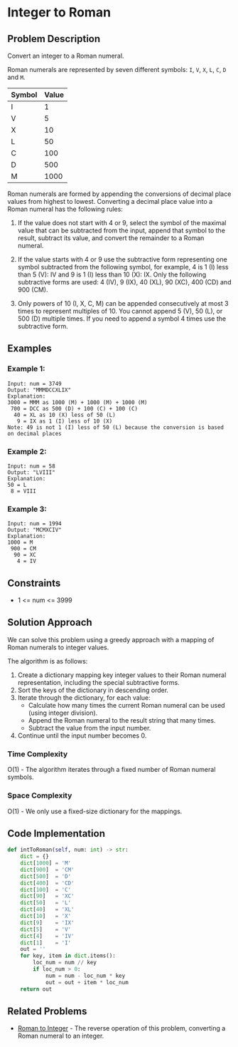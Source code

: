 # Integer to Roman

## Problem Description
Convert an integer to a Roman numeral.

Roman numerals are represented by seven different symbols: `I`, `V`, `X`, `L`, `C`, `D` and `M`.

| Symbol | Value |
|--------|-------|
| I      | 1     |
| V      | 5     |
| X      | 10    |
| L      | 50    |
| C      | 100   |
| D      | 500   |
| M      | 1000  |

Roman numerals are formed by appending the conversions of decimal place values from highest to lowest. Converting a decimal place value into a Roman numeral has the following rules:

1. If the value does not start with 4 or 9, select the symbol of the maximal value that can be subtracted from the input, append that symbol to the result, subtract its value, and convert the remainder to a Roman numeral.

2. If the value starts with 4 or 9 use the subtractive form representing one symbol subtracted from the following symbol, for example, 4 is 1 (I) less than 5 (V): IV and 9 is 1 (I) less than 10 (X): IX. Only the following subtractive forms are used: 4 (IV), 9 (IX), 40 (XL), 90 (XC), 400 (CD) and 900 (CM).

3. Only powers of 10 (I, X, C, M) can be appended consecutively at most 3 times to represent multiples of 10. You cannot append 5 (V), 50 (L), or 500 (D) multiple times. If you need to append a symbol 4 times use the subtractive form.

## Examples

### Example 1:
```
Input: num = 3749
Output: "MMMDCCXLIX"
Explanation:
3000 = MMM as 1000 (M) + 1000 (M) + 1000 (M)
 700 = DCC as 500 (D) + 100 (C) + 100 (C)
  40 = XL as 10 (X) less of 50 (L)
   9 = IX as 1 (I) less of 10 (X)
Note: 49 is not 1 (I) less of 50 (L) because the conversion is based on decimal places
```

### Example 2:
```
Input: num = 58
Output: "LVIII"
Explanation:
50 = L
 8 = VIII
```

### Example 3:
```
Input: num = 1994
Output: "MCMXCIV"
Explanation:
1000 = M
 900 = CM
  90 = XC
   4 = IV
```

## Constraints
- 1 <= num <= 3999

## Solution Approach
We can solve this problem using a greedy approach with a mapping of Roman numerals to integer values.

The algorithm is as follows:
1. Create a dictionary mapping key integer values to their Roman numeral representation, including the special subtractive forms.
2. Sort the keys of the dictionary in descending order.
3. Iterate through the dictionary, for each value:
   - Calculate how many times the current Roman numeral can be used (using integer division).
   - Append the Roman numeral to the result string that many times.
   - Subtract the value from the input number.
4. Continue until the input number becomes 0.

### Time Complexity
O(1) - The algorithm iterates through a fixed number of Roman numeral symbols.

### Space Complexity
O(1) - We only use a fixed-size dictionary for the mappings.

## Code Implementation
```python
def intToRoman(self, num: int) -> str:
    dict = {}
    dict[1000] = 'M'
    dict[900]  = 'CM'
    dict[500]  = 'D'
    dict[400]  = 'CD'
    dict[100]  = 'C'
    dict[90]   = 'XC'
    dict[50]   = 'L'
    dict[40]   = 'XL'
    dict[10]   = 'X'
    dict[9]    = 'IX'
    dict[5]    = 'V'
    dict[4]    = 'IV'
    dict[1]    = 'I'
    out = ''
    for key, item in dict.items():
        loc_num = num // key
        if loc_num > 0:
            num = num - loc_num * key
            out = out + item * loc_num
    return out
```

## Related Problems
- [Roman to Integer](https://leetcode.com/problems/roman-to-integer/) - The reverse operation of this problem, converting a Roman numeral to an integer. 